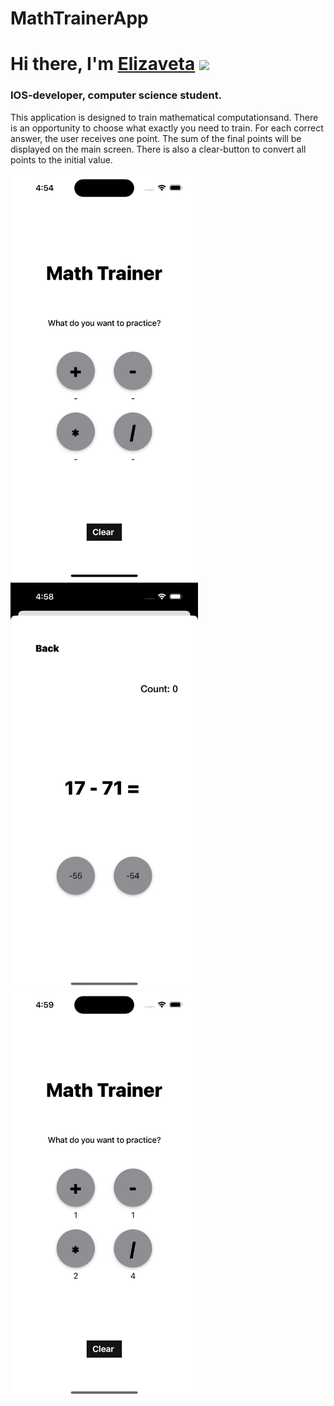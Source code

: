# MathTrainerApp
# Hi there, I'm [Elizaveta](https://daniilshat.ru/) ![](https://github.com/blackcater/blackcater/raw/main/images/Hi.gif) 
### IOS-developer, computer science student.

This application is designed to train mathematical computationsand. There is an opportunity to choose what exactly you need to train.
For each correct answer, the user receives one point. The sum of the final points will be displayed on the main screen. There is also a clear-button to convert all points to the initial value.

<img src="https://github.com/efrosinina/MathTrainerApp/blob/main/Simulator%20Screenshot%20-%20iPhone%2014%20Pro%20-%202023-05-21%20at%2016.54.07.png" width="300">
<img src="https://github.com/efrosinina/MathTrainerApp/blob/main/Simulator%20Screenshot%20-%20iPhone%2014%20Pro%20-%202023-05-21%20at%2016.58.34.png" width="300">
<img src="https://github.com/efrosinina/MathTrainerApp/blob/main/Simulator%20Screenshot%20-%20iPhone%2014%20Pro%20-%202023-05-21%20at%2016.59.15.png" width="300">



